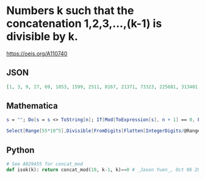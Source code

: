 # Numbers k such that the concatenation 1,2,3,\.\.\.,\(k\-1\) is divisible by k\.
https://oeis.org/A110740
## JSON
```JSON
[1, 3, 9, 27, 69, 1053, 1599, 2511, 8167, 21371, 73323, 225681, 313401, 362703, 371321, 1896939, 2735667, 3426273, 3795093, 5433153, 302278903, 1371292077, 19755637749, 23560349643, 33184178631]
```
## Mathematica
```Mathematica
s = ""; Do[s = s <> ToString[n]; If[Mod[ToExpression[s], n + 1] == 0, Print[n + 1]], {n, 0, 5*10^6}] (* _Ryan Propper_, Aug 28 2005 *)
```
```Mathematica
Select[Range[55*10^5],Divisible[FromDigits[Flatten[IntegerDigits/@Range[ #-1]]],#]&] (* _Harvey P. Dale_, Mar 28 2020 *)
```
## Python
```Python
# See A029455 for concat_mod
def isok(k): return concat_mod(10, k-1, k)==0 # _Jason Yuen_, Oct 06 2024
```
